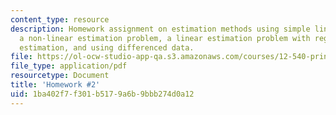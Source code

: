 ```yaml
---
content_type: resource
description: Homework assignment on estimation methods using simple linear regression,
  a non-linear estimation problem, a linear estimation problem with regular and sequential
  estimation, and using differenced data.
file: https://ol-ocw-studio-app-qa.s3.amazonaws.com/courses/12-540-principles-of-the-global-positioning-system-spring-2012/1ba402f7f301b5179a6b9bbb274d0a12_MIT12_540S12_HW02.pdf
file_type: application/pdf
resourcetype: Document
title: 'Homework #2'
uid: 1ba402f7-f301-b517-9a6b-9bbb274d0a12
---
```

